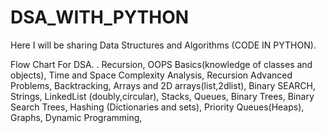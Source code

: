 # DSA_WITH_PYTHON

Here I will be sharing Data Structures and Algorithms (CODE IN PYTHON).

Flow Chart For DSA.
.
    Recursion,
    OOPS Basics(knowledge of classes and objects),
    Time and Space Complexity Analysis, 
    Recursion Advanced Problems,
    Backtracking,
    Arrays and 2D arrays(list,2dlist),
    Binary SEARCH, 
    Strings,
    LinkedList (doubly,circular),
    Stacks,
    Queues, 
    Binary Trees,
    Binary Search Trees,
    Hashing (Dictionaries and sets),
    Priority Queues(Heaps),
    Graphs,
    Dynamic Programming,

